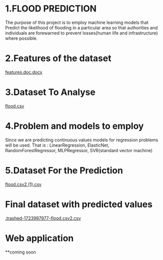 # 1.FLOOD PREDICTION 
The purpose of this project is to employ machine learning models that Predict the likelihood of flooding in a particular area so that authorities and individuals are forewarned to prevent losses(human life and infrastructure) where possible.

# 2.Features of the dataset
[features.doc.docx](https://github.com/user-attachments/files/16319851/features.doc.docx)

# 3.Dataset To Analyse
[flood.csv](https://github.com/user-attachments/files/16319866/flood.csv)


# 4.Problem and models to employ
Since we are predicting continuous values models for regression problems will be used. That is : LinearRegression, ElasticNet, RandomForestRegressor, MLPRegressor,
SVR(standard vector machine)

# 5.Dataset For the Prediction 
[flood.csv2 (1).csv](https://github.com/user-attachments/files/16319878/flood.csv2.1.csv)

# Final dataset with predicted values
[.trashed-1723997977-flood.csv2.csv](https://github.com/user-attachments/files/16319881/default.trashed-1723997977-flood.csv2.csv)

# Web application 
**coming soon



